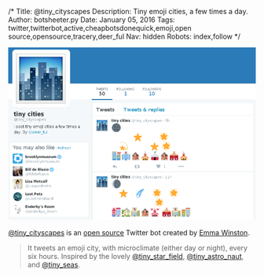 /*
Title: @tiny_cityscapes
Description: Tiny emoji cities, a few times a day.
Author: botsheeter.py
Date: January 05, 2016
Tags: twitter,twitterbot,active,cheapbotsdonequick,emoji,open source,opensource,tracery,deer_ful
Nav: hidden
Robots: index,follow
*/

[![](/content/bots/twitterbots/images/tiny_cityscapes.png)](https://twitter.com/tiny_cityscapes)

[@tiny_cityscapes](https://twitter.com/tiny_cityscapes) is an [open source](https://github.com/emmawinston/tiny_cityscapes) Twitter bot created by [Emma Winston](https://twitter.com/deer_ful). 

> It tweets an emoji city, with microclimate (either day or night), every six hours. Inspired by the lovely [@tiny_star_field](/bots/twitterbots/tiny_star_field), [@tiny_astro_naut](/bots/twitterbots/tiny_astro_naut), and [@tiny_seas](https://twitter.com/tiny_seas).
